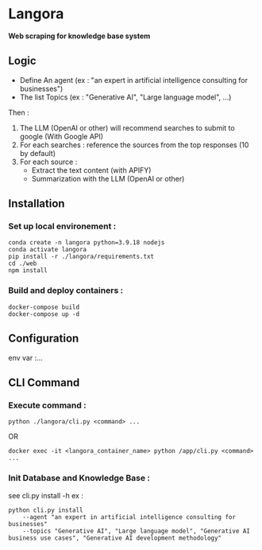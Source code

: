 # Langora

**Web scraping for knowledge base system**

## Logic
- Define An agent (ex : "an expert in artificial intelligence consulting for businesses")
- The list Topics (ex : "Generative AI", "Large language model", ...)

Then :
1) The LLM (OpenAI or other) will recommend searches to submit to google (With Google API)
2) For each searches : reference the sources from the top responses (10 by default) 
3) For each source : 
    - Extract the text content (with APIFY)
    - Summarization with the LLM (OpenAI or other)

## Installation

### Set up local environement :
```
conda create -n langora python=3.9.18 nodejs
conda activate langora
pip install -r ./langora/requirements.txt
cd ./web
npm install
```

### Build and deploy containers : 
```
docker-compose build
docker-compose up -d
```
## Configuration
env var :...

## CLI Command

### Execute command :
```
python ./langora/cli.py <command> ...
```
OR
```
docker exec -it <langora_container_name> python /app/cli.py <command> ...
```

### Init Database and Knowledge Base :
see cli.py install -h
ex :
```
python cli.py install
    --agent "an expert in artificial intelligence consulting for businesses"
    --topics "Generative AI", "Large language model", "Generative AI business use cases", "Generative AI development methodology"
```
